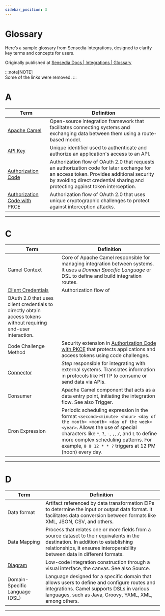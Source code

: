 ```yaml
---
sidebar_position: 3
---
```


# Glossary

Here’s a sample glossary from Sensedia Integrations, designed to clarify key terms and concepts for users.

Originally published at [Sensedia Docs | Integrations | Glossary](https://docs.sensedia.com/en/integrations-guide/Latest/glossary.html)

:::note[NOTE]    
Some of the links were removed.
:::


# A


| Term | Definition |
|------|------------|
| [Apache Camel](https://docs.sensedia.com/en/integrations-guide/Latest/apache-camel-concepts.html) | Open-source integration framework that facilitates connecting systems and exchanging data between them using a route-based model. |
| [API Key](https://docs.sensedia.com/en/integrations-guide/Latest/api-key.html) | Unique identifier used to authenticate and authorize an application's access to an API. |
| [Authorization Code](https://docs.sensedia.com/en/integrations-guide/Latest/oauth2-authorization-code.html) | Authorization flow of OAuth 2.0 that requests an authorization code for later exchange for an access token. Provides additional security by avoiding direct credential sharing and protecting against token interception. |
| [Authorization Code with PKCE](https://docs.sensedia.com/en/integrations-guide/Latest/oauth2-pkce.html) | Authorization flow of OAuth 2.0 that uses unique cryptographic challenges to protect against interception attacks. |

---

# C

| Term | Definition |
|------|------------|
| Camel Context | Core of Apache Camel responsible for managing integration between systems. It uses a *Domain Specific Language* or DSL to define and build integration routes. |
| [Client Credentials](https://docs.sensedia.com/en/integrations-guide/Latest/oauth2-client-credentials.html) | Authorization flow of 
OAuth 2.0 that uses client credentials to directly obtain access tokens without requiring end-user interaction. |
| Code Challenge Method | Security extension in [Authorization Code with PKCE](https://docs.sensedia.com/en/integrations-guide/Latest/oauth2-pkce.html) that protects applications and access tokens using code challenges. |
| [Connector](chttps://docs.sensedia.com/en/integrations-guide/Latest/connectors.html) | *Step* responsible for integrating with external systems. Translates information in protocols like HTTP to consume or send data via APIs. |
| Consumer | Apache Camel component that acts as a data entry point, initiating the integration flow. See also Trigger. |
| Cron Expression | Periodic scheduling expression in the format `<second><minute> <hour> <day of the month> <month> <day of the week><year>`. Allows the use of special characters like `*`, `?`, `-`, `,`, `/`, and `L` to define more complex scheduling patterns. For example, `0 0 12 * * ?` triggers at 12 PM (noon) every day. |

---

# D

| Term | Definition |
|------|------------|
| Data format | Artifact referenced by data transformation EIPs to determine the input or output data format. It facilitates data conversion between formats like XML, JSON, CSV, and others. |
| Data Mapping | Process that relates one or more fields from a source dataset to their equivalents in the destination. In addition to establishing relationships, it ensures interoperability between data in different formats. |
| [Diagram](https://docs.sensedia.com/en/integrations-guide/Latest/diagram.html) | Low-code integration construction through a visual interface, the canvas. See also Source. |
| Domain-Specific Language (DSL) | Language designed for a specific domain that allows users to define and configure routes and integrations. Camel supports DSLs in various languages, such as Java, Groovy, YAML, XML, among others. |

---


